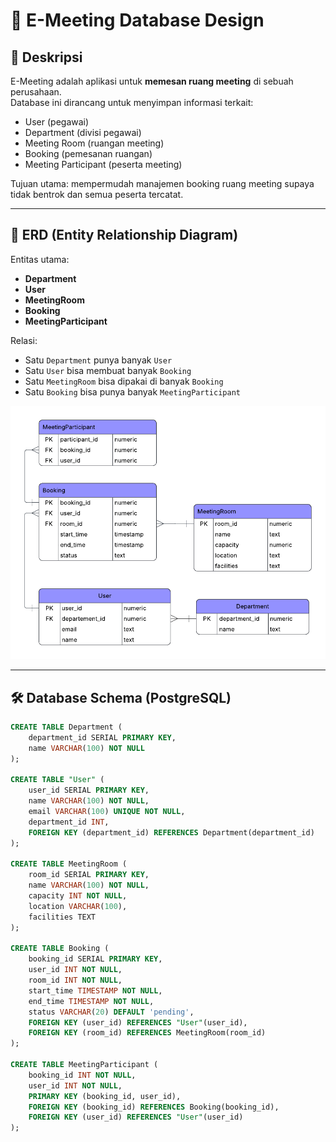 # 🏢 E-Meeting Database Design

## 📌 Deskripsi
E-Meeting adalah aplikasi untuk **memesan ruang meeting** di sebuah perusahaan.  
Database ini dirancang untuk menyimpan informasi terkait:
- User (pegawai)
- Department (divisi pegawai)
- Meeting Room (ruangan meeting)
- Booking (pemesanan ruangan)
- Meeting Participant (peserta meeting)

Tujuan utama: mempermudah manajemen booking ruang meeting supaya tidak bentrok dan semua peserta tercatat.

---

## 📂 ERD (Entity Relationship Diagram)

Entitas utama:
- **Department**
- **User**
- **MeetingRoom**
- **Booking**
- **MeetingParticipant**

Relasi:
- Satu `Department` punya banyak `User`
- Satu `User` bisa membuat banyak `Booking`
- Satu `MeetingRoom` bisa dipakai di banyak `Booking`
- Satu `Booking` bisa punya banyak `MeetingParticipant`

*![ERD E-Meeting](ERD_Tugas_E_Meeting.png)*

---

## 🛠️ Database Schema (PostgreSQL)

```sql
CREATE TABLE Department (
    department_id SERIAL PRIMARY KEY,
    name VARCHAR(100) NOT NULL
);

CREATE TABLE "User" (
    user_id SERIAL PRIMARY KEY,
    name VARCHAR(100) NOT NULL,
    email VARCHAR(100) UNIQUE NOT NULL,
    department_id INT,
    FOREIGN KEY (department_id) REFERENCES Department(department_id)
);

CREATE TABLE MeetingRoom (
    room_id SERIAL PRIMARY KEY,
    name VARCHAR(100) NOT NULL,
    capacity INT NOT NULL,
    location VARCHAR(100),
    facilities TEXT
);

CREATE TABLE Booking (
    booking_id SERIAL PRIMARY KEY,
    user_id INT NOT NULL,
    room_id INT NOT NULL,
    start_time TIMESTAMP NOT NULL,
    end_time TIMESTAMP NOT NULL,
    status VARCHAR(20) DEFAULT 'pending',
    FOREIGN KEY (user_id) REFERENCES "User"(user_id),
    FOREIGN KEY (room_id) REFERENCES MeetingRoom(room_id)
);

CREATE TABLE MeetingParticipant (
    booking_id INT NOT NULL,
    user_id INT NOT NULL,
    PRIMARY KEY (booking_id, user_id),
    FOREIGN KEY (booking_id) REFERENCES Booking(booking_id),
    FOREIGN KEY (user_id) REFERENCES "User"(user_id)
);
